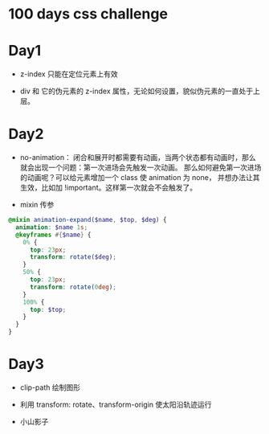 # 100 days css challenge

# Day1

* z-index 只能在定位元素上有效

* div 和 它的伪元素的 z-index 属性，无论如何设置，貌似伪元素的一直处于上层。

# Day2

* no-animation： 闭合和展开时都需要有动画，当两个状态都有动画时，那么就会出现一个问题：第一次进场会先触发一次动画。
那么如何避免第一次进场的动画呢？可以给元素增加一个 class 使 animation 为 none， 并想办法让其生效，比如加 !important。这样第一次就会不会触发了。

* mixin 传参

```scss
@mixin animation-expand($name, $top, $deg) {
  animation: $name 1s;
  @keyframes #{$name} {
    0% {
      top: 23px;
      transform: rotate($deg);
    }
    50% {
      top: 23px;
      transform: rotate(0deg);
    }
    100% {
      top: $top;
    }
  }
}
```

# Day3

* clip-path 绘制图形

* 利用 transform: rotate、transform-origin 使太阳沿轨迹运行

* 小山影子